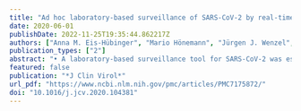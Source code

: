 ```yaml
---
title: "Ad hoc laboratory-based surveillance of SARS-CoV-2 by real-time RT-PCR using minipools of RNA prepared from routine respiratory samples"
date: 2020-06-01
publishDate: 2022-11-25T19:35:44.862217Z
authors: ["Anna M. Eis-Hübinger", "Mario Hönemann", "Jürgen J. Wenzel", "Annemarie Berger", "Marek Widera", "Barbara Schmidt", "Souhaib Aldabbagh", "Benjamin Marx", "Hendrik Streeck", "Sandra Ciesek", "Uwe G. Liebert", "Daniela Huzly", "Hartmut Hengel", "Marcus Panning"]
publication_types: ["2"]
abstract: "• A laboratory-based surveillance tool for SARS-CoV-2 was established.   • It consists of minipool testing of nucleic acid preparations.   • Limit of detection was 48 copies per reaction (95 % confidence interval: 33–184).   • A protocol was distributed among five German university hospitals.   • The approach proved its principle and one COVID-19 case was detected in 70 minipools."
featured: false
publication: "*J Clin Virol*"
url_pdf: "https://www.ncbi.nlm.nih.gov/pmc/articles/PMC7175872/"
doi: "10.1016/j.jcv.2020.104381"
---
```


